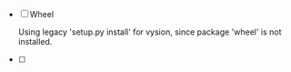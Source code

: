 - [ ] Wheel 

    Using legacy 'setup.py install' for vysion, since package 'wheel' is not installed.

- [ ] 